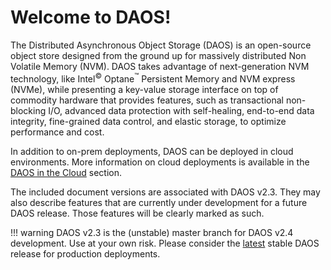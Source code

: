 # Welcome to DAOS!

The Distributed Asynchronous Object Storage (DAOS) is an open-source
object store designed from the ground up for massively distributed Non
Volatile Memory (NVM). DAOS takes advantage of next-generation NVM
technology, like Intel<sup>&copy;</sup> Optane<sup>&trade;</sup>
Persistent Memory and NVM express (NVMe),
while presenting a key-value storage interface on top of commodity
hardware that provides features, such as transactional non-blocking
I/O, advanced data protection with self-healing, end-to-end data
integrity, fine-grained data control, and elastic storage, to optimize
performance and cost.

In addition to on-prem deployments, DAOS can be deployed in cloud
environments. More information on cloud deployments is available
in the [DAOS in the Cloud](./cloud/) section.

The included document versions are associated with DAOS v2.3.
They may also describe features that are currently under development
for a future DAOS release. Those features will be clearly marked as such.

!!! warning
    DAOS v2.3 is the (unstable) master branch for DAOS v2.4 development.
    Use at your own risk. Please consider the [latest](../latest/)
    stable DAOS release for production deployments.
